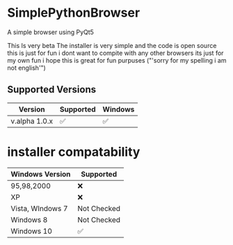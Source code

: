 # SimplePythonBrowser
A simple browser using PyQt5







This Is very beta The installer is very simple and the code is open source this is just for fun i dont want to compite with any other browsers its just for my own fun i
hope this is great for fun purpuses ("'sorry for my spelling i am not english'")




## Supported Versions

| Version         | Supported          | Windows
| -------         | ------------------ | ----------------------
| v.alpha 1.0.x   | :white_check_mark: | :white_check_mark:


# installer compatability

| Windows Version   |  Supported            
| ----------------  | ------------------                      
|   95,98,2000      |    :x:  
|      XP           |    :x:
|  Vista, WIndows 7 |    Not Checked
|     Windows 8     |    Not Checked
|    Windows 10     |   :white_check_mark:


